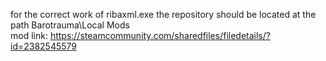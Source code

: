for the correct work of ribaxml.exe the repository should be located at the path Barotrauma\Local Mods\
mod link: https://steamcommunity.com/sharedfiles/filedetails/?id=2382545579